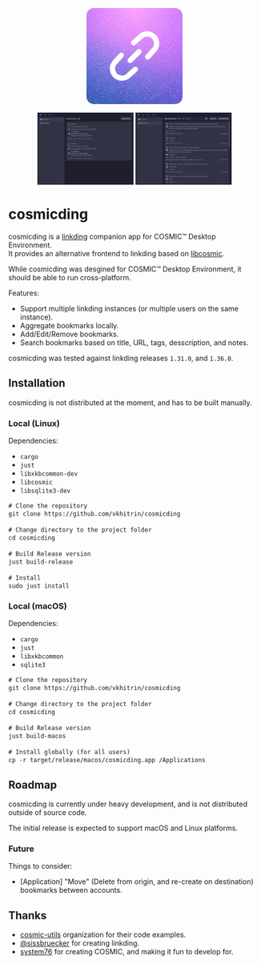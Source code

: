 <p align="center">
  <img alt="cosmicding logo" src="./res/linux/icons/hicolor/256x256/apps/com.vkhitrin.cosmicding.png" alt="Logo" height="192px" width="192px">
</p>

<p align="center">
    <img alt="cosmicding accounts page" src="./res/screenshots/accounts.png" width="192">
    <img alt="cosmicding bookmarks page" src="./res/screenshots/bookmarks.png" width="192">
</p>

# cosmicding

cosmicding is a [linkding](https://github.com/sissbruecker/linkding) companion app for COSMIC™ Desktop Environment.  
It provides an alternative frontend to linkding based on [libcosmic](https://github.com/pop-os/libcosmic).

While cosmicding was desgined for COSMIC™ Desktop Environment, it should be able to run cross-platform.

Features:

- Support multiple linkding instances (or multiple users on the same instance).
- Aggregate bookmarks locally.
- Add/Edit/Remove bookmarks.
- Search bookmarks based on title, URL, tags, desscription, and notes.

cosmicding was tested against linkding releases `1.31.0`, and `1.36.0`.

## Installation

cosmicding is not distributed at the moment, and has to be built manually.

### Local (Linux)

Dependencies:

- `cargo`
- `just`
- `libxkbcommon-dev`
- `libcosmic`
- `libsqlite3-dev`

```shell
# Clone the repository
git clone https://github.com/vkhitrin/cosmicding

# Change directory to the project folder
cd cosmicding

# Build Release version
just build-release

# Install
sudo just install
```

### Local (macOS)

Dependencies:

- `cargo`
- `just`
- `libxkbcommon`
- `sqlite3`

```shell
# Clone the repository
git clone https://github.com/vkhitrin/cosmicding

# Change directory to the project folder
cd cosmicding

# Build Release version
just build-macos

# Install globally (for all users)
cp -r target/release/macos/cosmicding.app /Applications
```

## Roadmap

cosmicding is currently under heavy development, and is not distributed outside of source code.

The initial release is expected to support macOS and Linux platforms.

### Future

Things to consider:

- [Application] "Move" (Delete from origin, and re-create on destination) bookmarks between accounts.

## Thanks

- [cosmic-utils](https://github.com/cosmic-utils) organization for their code examples.
- [@sissbruecker](https://github.com/sissbruecker) for creating linkding.
- [system76](https://system76.com) for creating COSMIC, and making it fun to develop for.
